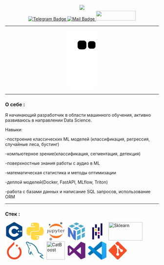 <div id="header" align="center">
  <img src="https://media.giphy.com/media/iigcSmBaMUC5FoSUlu/giphy.gif" width="250"/>
  <div id="badges">
    <a href="https://t.me/ilya_zhbanov">
      <img src="https://img.shields.io/badge/Telegram-blue?logo=telegram&logoColor=white&style=for-the-badge" width="130" alt="Telegram Badge"/>
    </a>
    <a href="mailto:iamilyazhbanov@gmail.com">
      <img src="https://img.shields.io/badge/mail-white?logo=gmail&style=for-the-badge" width="90" alt="Mail Badge"/>
    </a>
    <img src="https://komarev.com/ghpvc/?username=t041lk8&label=PROFILE+VIEWS&style=for-the-badge" width="130" height="32"/>
  </div>
</div>

---
<!--
![snake gif](https://github.com/t041lk8/t041lk8/blob/output/github-contribution-grid-snake.gif)
-->

<div id="snake" align="center">
  <img src="https://github.com/t041lk8/t041lk8/blob/output/github-contribution-grid-snake.svg#gh-dark-mode-only"/>
</div>


---
### О себе :

Я начинающий разработчик в области машинного обучения, активно развиваюсь в направлении Data Science.

Навыки:

-построение классических ML моделей (классификация, регрессия, случайные леса, бустинг)

-компьютерное зрение(классификация, сегментация, детекция)

-поверхностные знания работы с аудио в ML

-математическая статистика и методы оптимизации

-деплой моделей(Docker, FastAPI, MLflow, Triton)

-работа с базами данных и написание SQL запросов, использование ORM

---
### Стек :

<div>
  <img src="https://github.com/devicons/devicon/blob/master/icons/cplusplus/cplusplus-plain.svg" title = "CPlusPlus" width="60" height="60"/>&nbsp;
  <img src="https://github.com/devicons/devicon/blob/master/icons/python/python-plain.svg" title = "Python" width="60" height="60"/>&nbsp;
  <img src="https://github.com/devicons/devicon/blob/master/icons/jupyter/jupyter-original-wordmark.svg" title = "Jupyter" width="60" height="60"/>&nbsp;
  <img src="https://github.com/devicons/devicon/blob/master/icons/numpy/numpy-original.svg" title = "Numpy" width="60" height="60"/>&nbsp;
  <img src="https://github.com/devicons/devicon/blob/master/icons/pandas/pandas-original.svg" title = "Pandas" width="60" height="60"/>&nbsp;
  <img src="https://upload.wikimedia.org/wikipedia/commons/thumb/0/05/Scikit_learn_logo_small.svg/1200px-Scikit_learn_logo_small.svg.png" title = "Sklearn" width="111" height="60"/>&nbsp;
  <img src="https://github.com/devicons/devicon/blob/master/icons/pytorch/pytorch-original.svg" title = "PyTorch" width="60" height="60"/>&nbsp;
  <img src="https://github.com/devicons/devicon/blob/master/icons/mysql/mysql-plain.svg" title = "MySQL" width="60" height="60"/>&nbsp;
  <img src="https://dildehdrg5ol8.cloudfront.net/images/%252540catboost-edd4f133aa13d952f3f4b3fca40b9182.png" title = "CatBoost" width="60" height="60"/>&nbsp;
  <img src="https://github.com/devicons/devicon/blob/master/icons/visualstudio/visualstudio-plain.svg" title = "VisualStudio" width="60" height="60"/>&nbsp;
  <img src="https://github.com/devicons/devicon/blob/master/icons/vscode/vscode-original.svg" title = "VScode" width="60" height="60"/>&nbsp;
  <img src="https://github.com/devicons/devicon/blob/master/icons/git/git-plain.svg" title = "Git" width="60" height="60"/>&nbsp;
</div>
